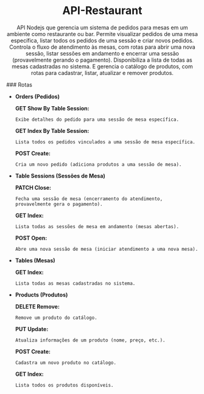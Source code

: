 <h1 align="center"> API-Restaurant </h1>

<p align="center">
API Nodejs que gerencia um sistema de pedidos para mesas em um ambiente como restaurante ou bar. Permite visualizar pedidos de uma mesa específica, listar todos os pedidos de uma sessão e criar novos pedidos. Controla o fluxo de atendimento às mesas, com rotas para abrir uma nova sessão, listar sessões em andamento e encerrar uma sessão (provavelmente gerando o pagamento). Disponibiliza a lista de todas as mesas cadastradas no sistema. E gerencia o catálogo de produtos, com rotas para cadastrar, listar, atualizar e remover produtos.
</p>
### Rotas

- **Orders (Pedidos)**

    **GET Show By Table Session:**

      Exibe detalhes do pedido para uma sessão de mesa específica.

    **GET Index By Table Session:**

      Lista todos os pedidos vinculados a uma sessão de mesa específica.

    **POST Create:**

      Cria um novo pedido (adiciona produtos a uma sessão de mesa).

- **Table Sessions (Sessões de Mesa)**

    **PATCH Close:**

      Fecha uma sessão de mesa (encerramento do atendimento, provavelmente gera o pagamento).

    **GET Index:**
  
      Lista todas as sessões de mesa em andamento (mesas abertas).

    **POST Open:**

      Abre uma nova sessão de mesa (iniciar atendimento a uma nova mesa).

- **Tables (Mesas)**

    **GET Index:**

      Lista todas as mesas cadastradas no sistema.

- **Products (Produtos)**

    **DELETE Remove:**

      Remove um produto do catálogo.

    **PUT Update:**

      Atualiza informações de um produto (nome, preço, etc.).

    **POST Create:**

      Cadastra um novo produto no catálogo.

    **GET Index:**

      Lista todos os produtos disponíveis.
